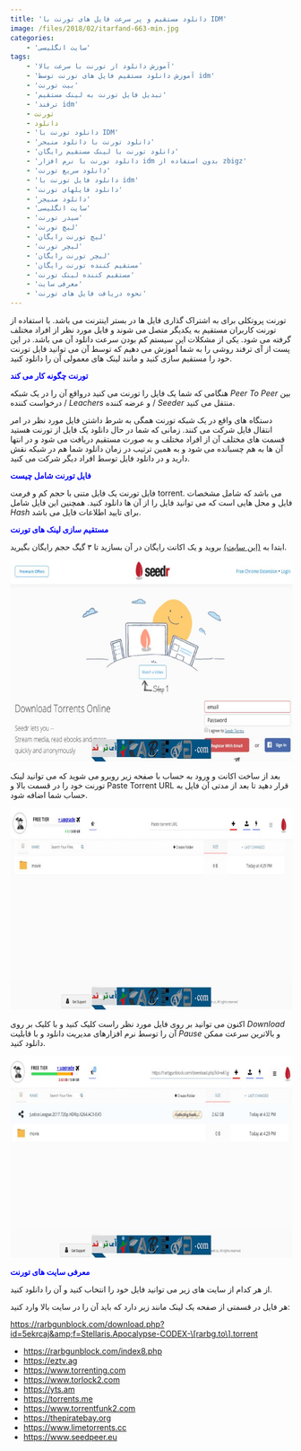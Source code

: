 ```yaml
---
title: 'دانلود مستقیم و پر سرعت فایل های تورنت با IDM'
image: /files/2018/02/itarfand-663-min.jpg
categories:
    - 'سایت انگلیسی'
tags:
    - 'آموزش دانلود از تورنت با سرعت بالا'
    - 'آموزش دانلود مستقیم فایل های تورنت توسط idm'
    - 'بیت تورنت'
    - 'تبدیل فایل تورنت به لینک مستقیم'
    - 'ترفند idm'
    - تورنت
    - دانلود
    - 'دانلود تورنت با IDM'
    - 'دانلود تورنت با دانلود منیجر'
    - 'دانلود تورنت با لینک مستقیم رایگان'
    - 'دانلود تورنت با نرم افزار idm بدون استفاده از zbigz'
    - 'دانلود سریع تورنت'
    - 'دانلود فایل تورنت با idm'
    - 'دانلود فایلهای تورنت'
    - 'دانلود منیجر'
    - 'سایت انگلیسی'
    - 'سیدر تورنت'
    - 'لیچ تورنت'
    - 'لیچ تورنت رایگان'
    - 'لیچر تورنت'
    - 'لیچر تورنت رایگان'
    - 'مستقیم کننده تورنت رایگان'
    - 'مستقیم کننده لینک تورنت'
    - 'معرفی سایت'
    - 'نحوه دریافت فایل های تورنت'
---
```


تورنت پروتکلی برای به اشتراک گذاری فایل ها در بستر اینترنت می باشد. با استفاده از تورنت کاربران مستقیم به یکدیگر متصل می شوند و فایل مورد نظر از افراد مختلف گرفته می شود. یکی از مشکلات این سیستم کم بودن سرعت دانلود آن می باشد. در این پست از آی ترفند روشی را به شما آموزش می دهیم که توسط آن می توانید فایل تورنت خود را مستقیم سازی کنید و مانند لینک های معمولی آن را دانلود کنید.

<span style="color: #0000ff;">**تورنت چگونه کار می کند**</span>

هنگامی که شما یک فایل را تورنت می کنید درواقع آن را در یک شبکه *Peer To Peer* بین درخواست کننده / *Leachers* و عرضه کننده / *Seeder* منتقل می کنید.

دستگاه های واقع در یک شبکه تورنت همگی به شرط داشتن فایل مورد نظر در امر انتقال فایل شرکت می کنند. زمانی که شما در حال دانلود یک فایل از تورنت هستید قسمت های مختلف آن از افراد مختلف و به صورت مستقیم دریافت می شود و در انتها آن ها به هم چسبانده می شود و به همین ترتیب در زمان دانلود شما هم در شبکه نقش دارید و در دانلود فایل توسط افراد دیگر شرکت می کنید.

<span style="color: #0000ff;">**فایل تورنت شامل چیست**</span>

فایل تورنت یک فایل متنی با حجم کم و فرمت torrent. می باشد که شامل مشخصات فایل و محل هایی است که می توانید فایل را از آن ها دانلود کنید. همچنین این فایل شامل *Hash* برای تایید اطلاعات فایل می باشد.

<span style="color: #0000ff;">**مستقیم سازی لینک های تورنت**</span>

ابتدا به [(این سایت)](https://www.seedr.cc/?r=838956) بروید و یک اکانت رایگان در آن بسازید تا ۳ گیگ حجم رایگان بگیرید.

![mhkarami97](/files/2018/02/itarfand-660-min.jpg)

بعد از ساخت اکانت و ورود به حساب با صفحه زیر روبرو می شوید که می توانید لینک تورنت خود را در قسمت بالا و Paste Torrent URL قرار دهید تا بعد از مدتی آن فایل به حساب شما اضافه شود.

![mhkarami97](/files/2018/02/itarfand-661-min.jpg)

اکنون می توانید بر روی فایل مورد نظر راست کلیک کنید و با کلیک بر روی *Download* آن را توسط نرم افزارهای مدیریت دانلود و با قابلیت *Pause* و بالاترین سرعت ممکن دانلود کنید.

![mhkarami97](/files/2018/02/itarfand-662-min.jpg)

<span style="color: #0000ff;">**معرفی سایت های تورنت**</span>

از هر کدام از سایت های زیر می توانید فایل خود را انتخاب کنید و آن را دانلود کنید.

هر فایل در قسمتی از صفحه یک لینک مانند زیر دارد که باید آن را در سایت بالا وارد کنید:

<span style="color: #008000;">https://rarbgunblock.com/download.php?id=5ekrcaj&amp;f=Stellaris.Apocalypse-CODEX-\[rarbg.to\].torrent</span>

- <span style="color: #008080;">https://rarbgunblock.com/index8.php</span>
- <span style="color: #008080;">https://eztv.ag</span>
- <span style="color: #008080;">https://www.torrenting.com</span>
- <span style="color: #008080;">https://www.torlock2.com</span>
- <span style="color: #008080;">https://yts.am</span>
- <span style="color: #008080;">https://torrents.me</span>
- <span style="color: #008080;">https://www.torrentfunk2.com</span>
- <span style="color: #008080;">https://thepiratebay.org</span>
- <span style="color: #008080;">https://www.limetorrents.cc</span>
- <span style="color: #008080;">https://www.seedpeer.eu</span>